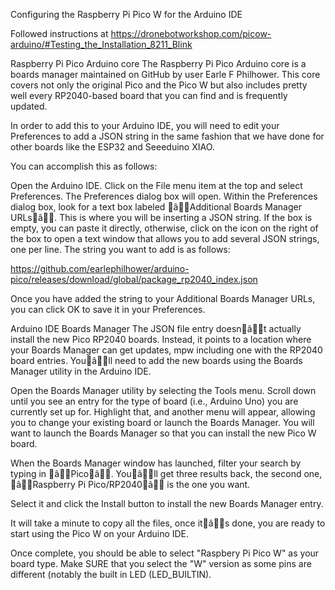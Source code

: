 Configuring the Raspberry Pi Pico W for the Arduino IDE

Followed instructions at https://dronebotworkshop.com/picow-arduino/#Testing_the_Installation_8211_Blink

Raspberry Pi Pico Arduino core
The Raspberry Pi Pico Arduino core is a boards manager maintained on GitHub by user Earle F Philhower.  This core covers not only the original Pico and the Pico W but also includes pretty well every RP2040-based board that you can find and is frequently updated.

In order to add this to your Arduino IDE, you will need to edit your Preferences to add a JSON string in the same fashion that we have done for other boards like the ESP32 and Seeeduino XIAO.

You can accomplish this as follows:

Open the Arduino IDE.
Click on the File menu item at the top and select Preferences. The Preferences dialog box will open.
Within the Preferences dialog box, look for a text box labeled âAdditional Boards Manager URLsâ.
This is where you will be inserting a JSON string. If the box is empty, you can paste it directly, otherwise, click on the icon on the right of the box to open a text window that allows you to add several JSON strings, one per line.
The string you want to add is as follows:

https://github.com/earlephilhower/arduino-pico/releases/download/global/package_rp2040_index.json

Once you have added the string to your Additional Boards Manager URLs, you can click OK to save it in your Preferences.

Arduino IDE Boards Manager
The JSON file entry doesnât actually install the new Pico RP2040 boards. Instead, it points to a location where your Boards Manager can get updates, mpw including one with the RP2040 board entries.  Youâll need to add the new boards using the Boards Manager utility in the Arduino IDE.

Open the Boards Manager utility by selecting the Tools menu. Scroll down until you see an entry for the type of board (i.e., Arduino Uno) you are currently set up for. Highlight that, and another menu will appear, allowing you to change your existing board or launch the Boards Manager. You will want to launch the Boards Manager so that you can install the new Pico W board.

When the Boards Manager window has launched, filter your search by typing in âPicoâ. Youâll get three results back, the second one, âRaspberry Pi Pico/RP2040â is the one you want.

Select it and click the Install button to install the new Boards Manager entry.

It will take a minute to copy all the files, once itâs done, you are ready to start using the Pico W on your Arduino IDE.

Once complete, you should be able to select "Raspbery Pi Pico W" as your board type.  Make SURE that you select the "W" version as some pins are different (notably the built in LED (LED_BUILTIN).

